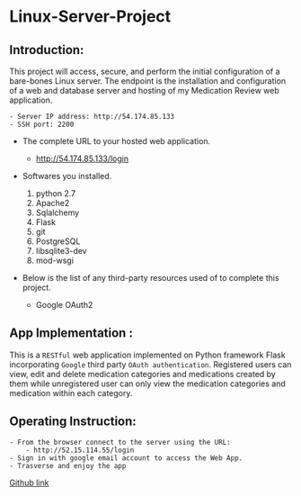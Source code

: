 # Linux-Server-Project

## Introduction:
This project will access, secure, and perform the initial configuration of a bare-bones Linux server. The endpoint is the installation and configuration of a web and database server and hosting of my Medication Review web application.

    - Server IP address: http://54.174.85.133
    - SSH port: 2200

  - The complete URL to your hosted web application.
       - http://54.174.85.133/login

  - Softwares you installed.
    1. python 2.7
    2. Apache2
    3. Sqlalchemy
    4. Flask
    5. git
    6. PostgreSQL
    7. libsqlite3-dev
    8. mod-wsgi

  - Below is the list of any third-party resources used of to complete this project.
      - Google OAuth2


## App Implementation :
This is a `RESTful` web application implemented on Python framework Flask incorporating `Google` third party `OAuth authentication`. Registered users can view, edit and delete medication categories and medications created by them while unregistered user can only view the medication categories and medication within each category.

## Operating Instruction:
    - From the browser connect to the server using the URL:
        - http://52.15.114.55/login
    - Sign in with google email account to access the Web App.
    - Trasverse and enjoy the app

[Github link](https://github.com/jocoder22/Linux-Server-Project.git)
